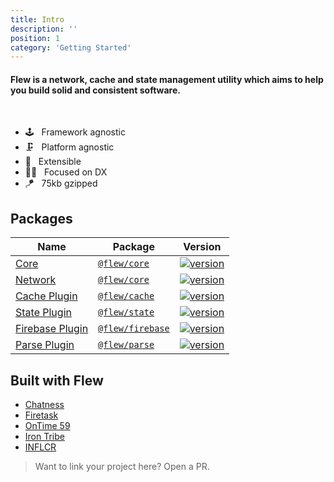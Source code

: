```yaml
---
title: Intro
description: ''
position: 1
category: 'Getting Started'
---
```


#### Flew is a network, cache and state management utility which aims to help you build solid and consistent software.

<br />

- 🕹️ &nbsp; Framework agnostic
- 🗜️ &nbsp; Platform agnostic
- 🧩 &nbsp; Extensible
- 👩‍💻 &nbsp; Focused on DX
- 🪁 &nbsp; 75kb gzipped

## Packages

| Name                                         | Package                                                          | Version                                                                                                            |
| -------------------------------------------- | ---------------------------------------------------------------- | ------------------------------------------------------------------------------------------------------------------ |
| [Core](https://flew.dev/core)                | [`@flew/core`](https://www.npmjs.com/package/@flew/core)         | [![version](https://img.shields.io/npm/v/@flew/core/latest.svg)](https://www.npmjs.com/package/@flew/core)         |
| [Network](https://flew.dev/core)             | [`@flew/core`](https://www.npmjs.com/package/@flew/network)      | [![version](https://img.shields.io/npm/v/@flew/core/latest.svg)](https://www.npmjs.com/package/@flew/core)         |
| [Cache Plugin](https://flew.dev/cache)       | [`@flew/cache`](https://www.npmjs.com/package/@flew/cache)       | [![version](https://img.shields.io/npm/v/@flew/cache/latest.svg)](https://www.npmjs.com/package/@flew/cache)       |
| [State Plugin](https://flew.dev/state)       | [`@flew/state`](https://www.npmjs.com/package/@flew/state)       | [![version](https://img.shields.io/npm/v/@flew/state/latest.svg)](https://www.npmjs.com/package/@flew/state)       |
| [Firebase Plugin](https://flew.dev/firebase) | [`@flew/firebase`](https://www.npmjs.com/package/@flew/firebase) | [![version](https://img.shields.io/npm/v/@flew/firebase/latest.svg)](https://www.npmjs.com/package/@flew/firebase) |
| [Parse Plugin](https://flew.dev/parse)       | [`@flew/parse`](https://www.npmjs.com/package/@flew/parse)       | [![version](https://img.shields.io/npm/v/@flew/parse/latest.svg)](https://www.npmjs.com/package/@flew/parse)       |

## Built with Flew

- <a href="https://chatness.app" rel="noopener noreferrer" target="blank">Chatness</a>
- <a href="https://firetask.io" rel="noopener noreferrer" target="blank">Firetask</a>
- <a href="https://ontime59.com)" rel="noopener noreferrer" target="blank">OnTime 59</a>
- <a href="https://irontribefitness.com" rel="noopener noreferrer" target="blank">Iron Tribe</a>
- <a href="https://inflcr.com" rel="noopener noreferrer" target="blank">INFLCR</a>

> Want to link your project here? Open a PR.

<style>
.prose img {
    margin-top: 4px;
    margin-bottom: 4px;
}
.prose table {
    font-size: 16px;
}
</style>
